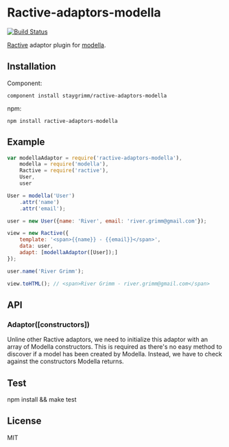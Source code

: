 # Ractive-adaptors-modella 
[![Build Status](https://travis-ci.org/staygrimm/ractive-adaptors-modella.svg?branch=master)](https://travis-ci.org/staygrimm/ractive-adaptors-modella)

[Ractive](http://ractivejs.org/) adaptor plugin for [modella](https://github.com/modella/modella).

## Installation

Component:

    component install staygrimm/ractive-adaptors-modella

npm:

    npm install ractive-adaptors-modella

## Example

```js
var modellaAdaptor = require('ractive-adaptors-modella'),
    modella = require('modella'),
    Ractive = require('ractive'),
    User,
    user

User = modella('User')
    .attr('name')
    .attr('email');

user = new User({name: 'River', email: 'river.grimm@gmail.com'});

view = new Ractive({
    template: '<span>{{name}} - {{email}}</span>',
    data: user,
    adapt: [modellaAdaptor([User]);]
});

user.name('River Grimm');

view.toHTML(); // <span>River Grimm - river.grimm@gmail.com</span>
```

## API

### Adaptor([constructors])

Unline other Ractive adaptors, we need to initialize this adaptor with an array of Modella constructors.  This is required as there's no easy method to discover if a model has been created by Modella.  Instead, we have to check against the constructors Modella returns. 

## Test

  npm install && make test

## License

MIT

